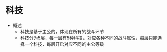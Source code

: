 科技
======

+ 概述
    + 科技是基于主公的，体现在所有的战斗环节
    + 科技分为5层，每一层有5种科技，对应各种不同的战斗属性，每层只能选择一个科技，每层开启对应不同的主公等级